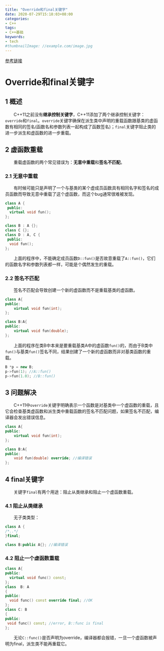 ```yaml
---
title: "Override和final关键字"
date: 2020-07-29T15:18:03+08:00
categories:
- C++
tags:
- C++基础
keywords:
- tech
#thumbnailImage: //example.com/image.jpg
---
```

[参考链接](https://www.kancloud.cn/wangshubo1989/new-characteristics/99708)
<!--more-->
# Override和final关键字

## 1 概述
　　C++11之前没有**继承控制关键字**，C++11添加了两个继承控制关键字：`override`和`final`。`override`关键字确保在派生类中声明的重载函数跟基类的虚函数有相同的签名(函数名和参数列表一起构成了函数签名)；`final`关键字阻止类的进一步派生和虚函数的进一步重载。

## 2 虚函数重载
　　重载虚函数的两个常见错误为：**无意中重载**和**签名不匹配**。

### 2.1 无意中重载
　　有时候可能只是声明了一个与基类的某个虚成员函数具有相同名字和签名的成员函数而导致无意中重载了这个虚函数，而这个bug通常很难被发现。

```cpp
class A {
 public:
  virtual void fun();
};

class B : A {};
class C {};
class D : A, C {
 public:
  void fun();
};
```

　　上面的程序中，不能确定成员函数`D::fun()`是否故意重载了`A::fun()`，它们的函数名字和参数列表都一样，可能是个偶然发生的重载。

### 2.2 签名不匹配
　　签名不匹配会导致创建一个新的虚函数而不是重载基类的虚函数。
```cpp
class A{
public:
    virtual void fun(int);
};

class B:A{
public:
    virtual void fun(double);
};
```

　　上面的程序在类B中本来是要重载基类A中的虚函数`fun()`的，而由于B类中`fun()`与基类`fun()`签名不同，结果创建了一个新的虚函数而非对基类函数的重载。

```cpp
B *p = new B;
p->fun(1); //A::fun()
p->fun(1.0); //B::fun()
```

## 3 问题解决
　　C++11中`override`关键字明确表示一个函数是对基类中一个虚函数的重载，且它会检查基类虚函数和派生类中重载函数的签名不匹配问题，如果签名不匹配，编译器会发出错误信息。

```cpp
class A{
public:
    virtual void fun(int);
};

class B:A{
public:
    void fun(double) override; //编译错误
};
```
## 4 final关键字
　　关键字`final`有两个用途：阻止从类继承和阻止一个虚函数重载。

### 4.1 阻止从类继承
　　无子类类型：

```cpp
class A {
/*..*/
}final;

class B:public A{}; //编译错误
```
### 4.2 阻止一个虚函数重载

```cpp
class A{
public:
  virtual void func() const;
};
class  B: A
{
public:
  void func() const override final; //OK
};
class C: B
{
public:
 void func() const; //error, B::func is final
};
```

　　无论`C::func()`是否声明为override，编译器都会报错，一旦一个虚函数被声明为final，派生类不能再重载它。
